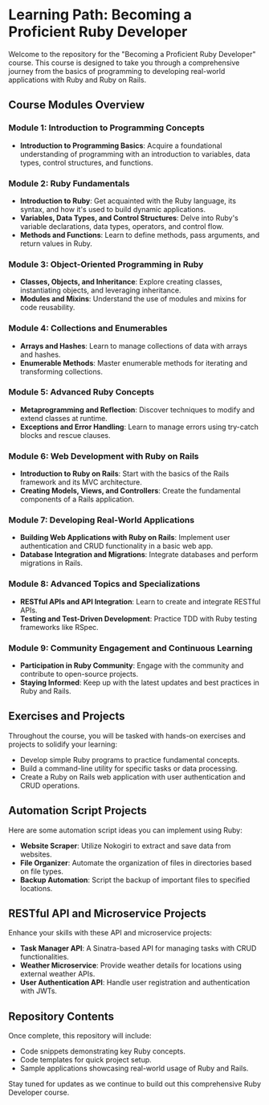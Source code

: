 # Learning Path: Becoming a Proficient Ruby Developer

Welcome to the repository for the "Becoming a Proficient Ruby Developer" course. This course is designed to take you through a comprehensive journey from the basics of programming to developing real-world applications with Ruby and Ruby on Rails.

## Course Modules Overview

### Module 1: Introduction to Programming Concepts
- **Introduction to Programming Basics**: Acquire a foundational understanding of programming with an introduction to variables, data types, control structures, and functions.

### Module 2: Ruby Fundamentals
- **Introduction to Ruby**: Get acquainted with the Ruby language, its syntax, and how it's used to build dynamic applications.
- **Variables, Data Types, and Control Structures**: Delve into Ruby's variable declarations, data types, operators, and control flow.
- **Methods and Functions**: Learn to define methods, pass arguments, and return values in Ruby.

### Module 3: Object-Oriented Programming in Ruby
- **Classes, Objects, and Inheritance**: Explore creating classes, instantiating objects, and leveraging inheritance.
- **Modules and Mixins**: Understand the use of modules and mixins for code reusability.

### Module 4: Collections and Enumerables
- **Arrays and Hashes**: Learn to manage collections of data with arrays and hashes.
- **Enumerable Methods**: Master enumerable methods for iterating and transforming collections.

### Module 5: Advanced Ruby Concepts
- **Metaprogramming and Reflection**: Discover techniques to modify and extend classes at runtime.
- **Exceptions and Error Handling**: Learn to manage errors using try-catch blocks and rescue clauses.

### Module 6: Web Development with Ruby on Rails
- **Introduction to Ruby on Rails**: Start with the basics of the Rails framework and its MVC architecture.
- **Creating Models, Views, and Controllers**: Create the fundamental components of a Rails application.

### Module 7: Developing Real-World Applications
- **Building Web Applications with Ruby on Rails**: Implement user authentication and CRUD functionality in a basic web app.
- **Database Integration and Migrations**: Integrate databases and perform migrations in Rails.

### Module 8: Advanced Topics and Specializations
- **RESTful APIs and API Integration**: Learn to create and integrate RESTful APIs.
- **Testing and Test-Driven Development**: Practice TDD with Ruby testing frameworks like RSpec.

### Module 9: Community Engagement and Continuous Learning
- **Participation in Ruby Community**: Engage with the community and contribute to open-source projects.
- **Staying Informed**: Keep up with the latest updates and best practices in Ruby and Rails.

## Exercises and Projects

Throughout the course, you will be tasked with hands-on exercises and projects to solidify your learning:

- Develop simple Ruby programs to practice fundamental concepts.
- Build a command-line utility for specific tasks or data processing.
- Create a Ruby on Rails web application with user authentication and CRUD operations.

## Automation Script Projects

Here are some automation script ideas you can implement using Ruby:

- **Website Scraper**: Utilize Nokogiri to extract and save data from websites.
- **File Organizer**: Automate the organization of files in directories based on file types.
- **Backup Automation**: Script the backup of important files to specified locations.

## RESTful API and Microservice Projects

Enhance your skills with these API and microservice projects:

- **Task Manager API**: A Sinatra-based API for managing tasks with CRUD functionalities.
- **Weather Microservice**: Provide weather details for locations using external weather APIs.
- **User Authentication API**: Handle user registration and authentication with JWTs.

## Repository Contents

Once complete, this repository will include:

- Code snippets demonstrating key Ruby concepts.
- Code templates for quick project setup.
- Sample applications showcasing real-world usage of Ruby and Rails.

Stay tuned for updates as we continue to build out this comprehensive Ruby Developer course.
